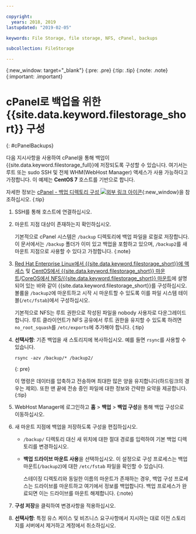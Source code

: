 ```yaml
---

copyright:
  years: 2018, 2019
lastupdated: "2019-02-05"

keywords: File Storage, file storage, NFS, cPanel, backups

subcollection: FileStorage

---
```

{:new_window: target="_blank"}
{:pre: .pre}
{:tip: .tip}
{:note: .note}
{:important: .important}

# cPanel로 백업을 위한 {{site.data.keyword.filestorage_short}} 구성
{: #cPanelBackups}

다음 지시사항을 사용하여 cPanel을 통해 백업이 {{site.data.keyword.filestorage_full}}에 저장되도록 구성할 수 있습니다. 여기서는 루트 또는 sudo SSH 및 전체 WHM(WebHost Manager) 액세스가 사용 가능하다고 가정합니다. 이 예제는 **CentOS 7** 호스트를 기반으로 합니다.

자세한 정보는 [cPanel - 백업 디렉토리 구성 ![외부 링크 아이콘](../../icons/launch-glyph.svg "외부 링크 아이콘")](https://docs.cpanel.net/display/68Docs/Backup+Configuration#BackupConfiguration-ConfigureBackupDirectory){:new_window}을 참조하십시오.
{:tip}

1. SSH를 통해 호스트에 연결하십시오.
2. 마운트 지점 대상이 존재하는지 확인하십시오. <br />

   기본적으로 cPanel 시스템은 `/backup` 디렉토리에 백업 파일을 로컬로 저장합니다. 이 문서에서는 `/backup` 폴더가 이미 있고 백업을 포함하고 있으며, `/backup2`를 새 마운트 지점으로 사용할 수 있다고 가정합니다.
   {:note}

3. [Red Hat Enterprise Linux에서 {{site.data.keyword.filestorage_short}}에 액세스](/docs/infrastructure/FileStorage?topic=FileStorage-mountingLinux) 및 [CentOS에서 {{site.data.keyword.filestorage_short}} 마운트](/docs/infrastructure/FileStorage?topic=FileStorage-mountingCentOS)/[CoreOS에서 NFS/{{site.data.keyword.filestorage_short}} 마운트](/docs/infrastructure/FileStorage?topic=FileStorage-mountingCoreOS)에 설명되어 있는 바와 같이 {{site.data.keyword.filestorage_short}}를 구성하십시오. 볼륨을 `/backup2`에 마운트하고 시작 시 마운트할 수 있도록 이를 파일 시스템 테이블(`/etc/fstab`)에서 구성하십시오. <br />

   기본적으로 NFS는 루트 권한으로 작성된 파일을 nobody 사용자로 다운그레이드합니다. 루트 클라이언트가 NFS 공유에서 루트 권한을 유지할 수 있도록 하려면 `no_root_squash`를 `/etc/exports`에 추가해야 합니다.
   {:tip}

4. **선택사항**: 기존 백업을 새 스토리지에 복사하십시오. 예를 들면 `rsync`를 사용할 수 있습니다.
   ```
   rsync -azv /backup/* /backup2/
   ```
   {: pre}

    이 명령은 데이터를 압축하고 전송하며 최대한 많은 양을 유지합니다(하드링크의 경우는 제외). 또한 맨 끝에 전송 중인 파일에 대한 정보와 간략한 요약을 제공합니다.
    {:tip}

5. WebHost Manager에 로그인하고 **홈** > **백업** > **백업 구성**을 통해 백업 구성으로 이동하십시오.

6. 새 마운트 지점에 백업을 저장하도록 구성을 편집하십시오.
    - `/backup/` 디렉토리 대신 새 위치에 대한 절대 경로를 입력하여 기본 백업 디렉토리를 변경하십시오.
    - **백업 드라이브 마운트 사용**을 선택하십시오. 이 설정으로 구성 프로세스는 백업 마운트(`/backup2`)에 대한 `/etc/fstab` 파일을 확인할 수 있습니다. <br />

      스테이징 디렉토리와 동일한 이름의 마운트가 존재하는 경우, 백업 구성 프로세스는 드라이브를 마운트하고 여기에서 정보를 백업합니다. 백업 프로세스가 완료되면 이는 드라이브를 마운트 해제합니다.
      {:note}
7. **구성 저장**을 클릭하여 변경사항을 적용하십시오.
8. **선택사항**: 특정 유스 케이스 및 비즈니스 요구사항에서 지시하는 대로 이전 스토리지를 서버에서 제거하고 계정에서 취소하십시오.
